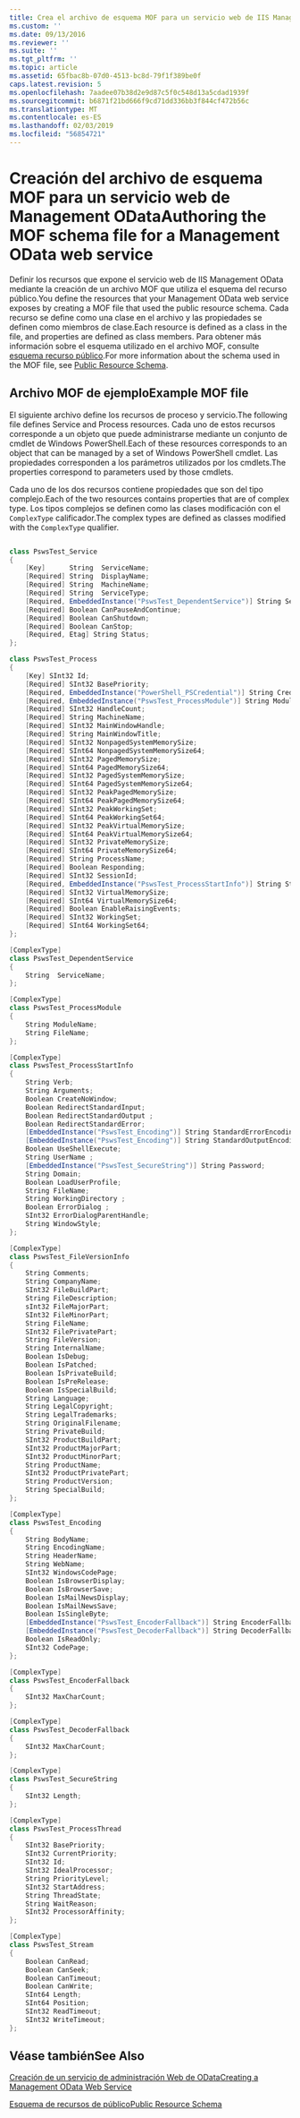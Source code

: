 ```yaml
---
title: Crea el archivo de esquema MOF para un servicio web de IIS Management OData | Microsoft Docs
ms.custom: ''
ms.date: 09/13/2016
ms.reviewer: ''
ms.suite: ''
ms.tgt_pltfrm: ''
ms.topic: article
ms.assetid: 65fbac8b-07d0-4513-bc8d-79f1f389be0f
caps.latest.revision: 5
ms.openlocfilehash: 7aadee07b38d2e9d87c5f0c548d13a5cdad1939f
ms.sourcegitcommit: b6871f21bd666f9cd71dd336bb3f844cf472b56c
ms.translationtype: MT
ms.contentlocale: es-ES
ms.lasthandoff: 02/03/2019
ms.locfileid: "56854721"
---
```

# <a name="authoring-the-mof-schema-file-for-a-management-odata-web-service"></a><span data-ttu-id="e2441-102">Creación del archivo de esquema MOF para un servicio web de Management OData</span><span class="sxs-lookup"><span data-stu-id="e2441-102">Authoring the MOF schema file for a Management OData web service</span></span>

<span data-ttu-id="e2441-103">Definir los recursos que expone el servicio web de IIS Management OData mediante la creación de un archivo MOF que utiliza el esquema del recurso público.</span><span class="sxs-lookup"><span data-stu-id="e2441-103">You define the resources that your Management OData web service exposes by creating a MOF file that used the public resource schema.</span></span> <span data-ttu-id="e2441-104">Cada recurso se define como una clase en el archivo y las propiedades se definen como miembros de clase.</span><span class="sxs-lookup"><span data-stu-id="e2441-104">Each resource is defined as a class in the file, and properties are defined as class members.</span></span> <span data-ttu-id="e2441-105">Para obtener más información sobre el esquema utilizado en el archivo MOF, consulte [esquema recurso público](./public-resource-schema.md).</span><span class="sxs-lookup"><span data-stu-id="e2441-105">For more information about the schema used in the MOF file, see [Public Resource Schema](./public-resource-schema.md).</span></span>

## <a name="example-mof-file"></a><span data-ttu-id="e2441-106">Archivo MOF de ejemplo</span><span class="sxs-lookup"><span data-stu-id="e2441-106">Example MOF file</span></span>

<span data-ttu-id="e2441-107">El siguiente archivo define los recursos de proceso y servicio.</span><span class="sxs-lookup"><span data-stu-id="e2441-107">The following file defines Service and Process resources.</span></span> <span data-ttu-id="e2441-108">Cada uno de estos recursos corresponde a un objeto que puede administrarse mediante un conjunto de cmdlet de Windows PowerShell.</span><span class="sxs-lookup"><span data-stu-id="e2441-108">Each of these resources corresponds to an object that can be managed by a set of Windows PowerShell cmdlet.</span></span> <span data-ttu-id="e2441-109">Las propiedades corresponden a los parámetros utilizados por los cmdlets.</span><span class="sxs-lookup"><span data-stu-id="e2441-109">The properties correspond to parameters used by those cmdlets.</span></span>

<span data-ttu-id="e2441-110">Cada uno de los dos recursos contiene propiedades que son del tipo complejo.</span><span class="sxs-lookup"><span data-stu-id="e2441-110">Each of the two resources contains properties that are of complex type.</span></span> <span data-ttu-id="e2441-111">Los tipos complejos se definen como las clases modificación con el `ComplexType` calificador.</span><span class="sxs-lookup"><span data-stu-id="e2441-111">The complex types are defined as classes modified with the `ComplexType` qualifier.</span></span>

```csharp

class PswsTest_Service
{
    [Key]      String  ServiceName;
    [Required] String  DisplayName;
    [Required] String  MachineName;
    [Required] String  ServiceType;
    [Required, EmbeddedInstance("PswsTest_DependentService")] String ServicesDependentOn [];
    [Required] Boolean CanPauseAndContinue;
    [Required] Boolean CanShutdown;
    [Required] Boolean CanStop;
    [Required, Etag] String Status;
};

class PswsTest_Process
{
    [Key] SInt32 Id;
    [Required] SInt32 BasePriority;
    [Required, EmbeddedInstance("PowerShell_PSCredential")] String Credential;
    [Required, EmbeddedInstance("PswsTest_ProcessModule")] String Modules[];
    [Required] SInt32 HandleCount;
    [Required] String MachineName;
    [Required] SInt32 MainWindowHandle;
    [Required] String MainWindowTitle;
    [Required] SInt32 NonpagedSystemMemorySize;
    [Required] SInt64 NonpagedSystemMemorySize64;
    [Required] SInt32 PagedMemorySize;
    [Required] SInt64 PagedMemorySize64;
    [Required] SInt32 PagedSystemMemorySize;
    [Required] SInt64 PagedSystemMemorySize64;
    [Required] SInt32 PeakPagedMemorySize;
    [Required] SInt64 PeakPagedMemorySize64;
    [Required] SInt32 PeakWorkingSet;
    [Required] SInt64 PeakWorkingSet64;
    [Required] SInt32 PeakVirtualMemorySize;
    [Required] SInt64 PeakVirtualMemorySize64;
    [Required] SInt32 PrivateMemorySize;
    [Required] SInt64 PrivateMemorySize64;
    [Required] String ProcessName;
    [Required] Boolean Responding;
    [Required] SInt32 SessionId;
    [Required, EmbeddedInstance("PswsTest_ProcessStartInfo")] String StartInfo;
    [Required] SInt32 VirtualMemorySize;
    [Required] SInt64 VirtualMemorySize64;
    [Required] Boolean EnableRaisingEvents;
    [Required] SInt32 WorkingSet;
    [Required] SInt64 WorkingSet64;
};

[ComplexType]
class PswsTest_DependentService
{
    String  ServiceName;
};

[ComplexType]
class PswsTest_ProcessModule
{
    String ModuleName;
    String FileName;
};

[ComplexType]
class PswsTest_ProcessStartInfo
{
    String Verb;
    String Arguments;
    Boolean CreateNoWindow;
    Boolean RedirectStandardInput;
    Boolean RedirectStandardOutput ;
    Boolean RedirectStandardError;
    [EmbeddedInstance("PswsTest_Encoding")] String StandardErrorEncoding;
    [EmbeddedInstance("PswsTest_Encoding")] String StandardOutputEncoding;
    Boolean UseShellExecute;
    String UserName ;
    [EmbeddedInstance("PswsTest_SecureString")] String Password;
    String Domain;
    Boolean LoadUserProfile;
    String FileName;
    String WorkingDirectory ;
    Boolean ErrorDialog ;
    SInt32 ErrorDialogParentHandle;
    String WindowStyle;
};

[ComplexType]
class PswsTest_FileVersionInfo
{
    String Comments;
    String CompanyName;
    SInt32 FileBuildPart;
    String FileDescription;
    sInt32 FileMajorPart;
    SInt32 FileMinorPart;
    String FileName;
    SInt32 FilePrivatePart;
    String FileVersion;
    String InternalName;
    Boolean IsDebug;
    Boolean IsPatched;
    Boolean IsPrivateBuild;
    Boolean IsPreRelease;
    Boolean IsSpecialBuild;
    String Language;
    String LegalCopyright;
    String LegalTrademarks;
    String OriginalFilename;
    String PrivateBuild;
    SInt32 ProductBuildPart;
    SInt32 ProductMajorPart;
    SInt32 ProductMinorPart;
    String ProductName;
    SInt32 ProductPrivatePart;
    String ProductVersion;
    String SpecialBuild;
};

[ComplexType]
class PswsTest_Encoding
{
    String BodyName;
    String EncodingName;
    String HeaderName;
    String WebName;
    SInt32 WindowsCodePage;
    Boolean IsBrowserDisplay;
    Boolean IsBrowserSave;
    Boolean IsMailNewsDisplay;
    Boolean IsMailNewsSave;
    Boolean IsSingleByte;
    [EmbeddedInstance("PswsTest_EncoderFallback")] String EncoderFallback;
    [EmbeddedInstance("PswsTest_DecoderFallback")] String DecoderFallback;
    Boolean IsReadOnly;
    SInt32 CodePage;
};

[ComplexType]
class PswsTest_EncoderFallback
{
    SInt32 MaxCharCount;
};

[ComplexType]
class PswsTest_DecoderFallback
{
    SInt32 MaxCharCount;
};

[ComplexType]
class PswsTest_SecureString
{
    SInt32 Length;
};

[ComplexType]
class PswsTest_ProcessThread
{
    SInt32 BasePriority;
    SInt32 CurrentPriority;
    SInt32 Id;
    SInt32 IdealProcessor;
    String PriorityLevel;
    SInt32 StartAddress;
    String ThreadState;
    String WaitReason;
    SInt32 ProcessorAffinity;
};

[ComplexType]
class PswsTest_Stream
{
    Boolean CanRead;
    Boolean CanSeek;
    Boolean CanTimeout;
    Boolean CanWrite;
    SInt64 Length;
    SInt64 Position;
    SInt32 ReadTimeout;
    SInt32 WriteTimeout;
};

```

## <a name="see-also"></a><span data-ttu-id="e2441-112">Véase también</span><span class="sxs-lookup"><span data-stu-id="e2441-112">See Also</span></span>

[<span data-ttu-id="e2441-113">Creación de un servicio de administración Web de OData</span><span class="sxs-lookup"><span data-stu-id="e2441-113">Creating a Management OData Web Service</span></span>](./creating-a-management-odata-web-service.md)

[<span data-ttu-id="e2441-114">Esquema de recursos de público</span><span class="sxs-lookup"><span data-stu-id="e2441-114">Public Resource Schema</span></span>](./public-resource-schema.md)